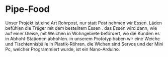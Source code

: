 # Pipe-Food
Unser Projekt ist eine Art Rohrpost, nur statt Post nehmen wir Essen. Läden befühlen die Träger mit dem bestelltem Essen . das Essen wird dann, wie auf einer Gleise, mit Weichen in Wohngebiete befördert, wo die Kunden es in Abhohl-Stationen abhohlen. in unserem Prototyp haben wir eine Weiche und Tischtennisbälle in Plastik-Röhren. die Wichen sind Servos und der Mini Pc, welcher Programmiert wurde, ist ein Nano-Arduino.
